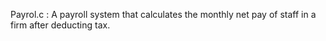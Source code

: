 Payrol.c : A payroll system that calculates the monthly net pay of staff in a firm after deducting tax.